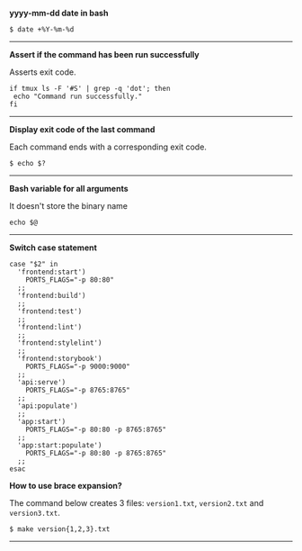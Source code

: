 **yyyy-mm-dd date in bash**

`$ date +%Y-%m-%d`

---

**Assert if the command has been run successfully**

Asserts exit code.

```
if tmux ls -F '#S' | grep -q 'dot'; then
 echo "Command run successfully."
fi
```

---

**Display exit code of the last command**

Each command ends with a corresponding exit code.

`$ echo $?`

---

**Bash variable for all arguments**

It doesn't store the binary name

```
echo $@
```

---

**Switch case statement**

```
case "$2" in
  'frontend:start')
    PORTS_FLAGS="-p 80:80"
  ;;
  'frontend:build')
  ;;
  'frontend:test')
  ;;
  'frontend:lint')
  ;;
  'frontend:stylelint')
  ;;
  'frontend:storybook')
    PORTS_FLAGS="-p 9000:9000"
  ;;
  'api:serve')
    PORTS_FLAGS="-p 8765:8765"
  ;;
  'api:populate')
  ;;
  'app:start')
    PORTS_FLAGS="-p 80:80 -p 8765:8765"
  ;;
  'app:start:populate')
    PORTS_FLAGS="-p 80:80 -p 8765:8765"
  ;;
esac
```

**How to use brace expansion?**

The command below creates 3 files: `version1.txt`, `version2.txt` and `version3.txt`.

`$ make version{1,2,3}.txt`

---

